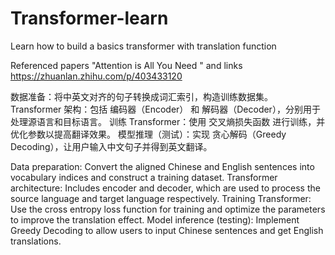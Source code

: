 # Transformer-learn
Learn how to build a basics transformer with translation function

Referenced papers "Attention is All You Need " and links https://zhuanlan.zhihu.com/p/403433120

数据准备：将中英文对齐的句子转换成词汇索引，构造训练数据集。
Transformer 架构：包括 编码器（Encoder） 和 解码器（Decoder），分别用于处理源语言和目标语言。
训练 Transformer：使用 交叉熵损失函数 进行训练，并优化参数以提高翻译效果。
模型推理（测试）：实现 贪心解码（Greedy Decoding），让用户输入中文句子并得到英文翻译。

Data preparation: Convert the aligned Chinese and English sentences into vocabulary indices and construct a training dataset.
Transformer architecture: Includes encoder and decoder, which are used to process the source language and target language respectively.
Training Transformer: Use the cross entropy loss function for training and optimize the parameters to improve the translation effect.
Model inference (testing): Implement Greedy Decoding to allow users to input Chinese sentences and get English translations.
